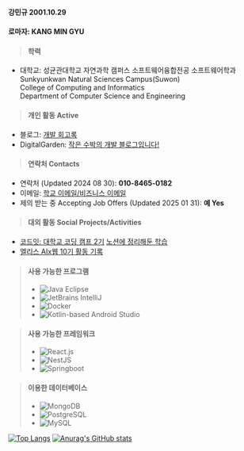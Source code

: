 #### 강민규 2001.10.29
#### 로마자: KANG MIN GYU

>#### 학력
- 대학교: 성균관대학교 자연과학 캠퍼스 소프트웨어융합전공 소프트웨어학과 </br>
  Sunkyunkwan Natural Sciences Campus(Suwon) </br>
  College of Computing and Informatics </br>
  Department of Computer Science and Engineering 

>#### 개인 활동 Active
- 블로그: [개발 회고록](https://velog.io/@min0gyu0kang/posts)
- DigitalGarden: [작은 수박의 개발 블로그입니다!](https://watermelon-harvest.pages.dev/)

>#### 연락처 Contacts
- 연락처 (Updated 2024 08 30): __010-8465-0182__ </br>
- 이메일: [학교 이메일/비즈니스 이메일](mailto:myname@g.skku.edu) </br>
- 제의 받는 중 Accepting Job Offers (Updated 2025 01 31): __예 Yes__

>#### 대외 활동 Social Projects/Activities 
- [코드잇: 대학교 코딩 캠프 2기](https://cafe.naver.com/studentcodingcamp) [노션에 정리해둔 학습](https://locrian-jumpsuit-ec0.notion.site/46a7f20b565b4153adcab4c84598b7eb) </br>
- [엘리스 AIx웹 10기 활동 기록](https://locrian-jumpsuit-ec0.notion.site/b0e05e55fb4c46759cee4265a26c94e3)

>#### 사용 가능한 프로그램
>- ![Java Eclipse](https://img.shields.io/badge/-Eclipse-2C2255?style=flat-square&logo=eclipse&logoColor=white)
>- ![JetBrains IntelliJ](https://img.shields.io/badge/Intellij%20Idea-000?logo=intellij-idea&style=for-the-badge)
>- ![Docker](https://img.shields.io/badge/docker-257bd6?style=for-the-badge&logo=docker&logoColor=white)
>- ![Kotlin-based Android Studio](https://img.shields.io/badge/Android%20Studio-3DDC84?style=flat&logo=android-studio&logoColor=white)

>#### 사용 가능한 프레임워크 
>- ![React.js](https://img.shields.io/badge/React-20232A?style=for-the-badge&logo=react&logoColor=61DAFB)
>- ![NestJS](https://img.shields.io/badge/-NestJs-ea2845?style=flat-square&logo=nestjs&logoColor=white)
>- ![Springboot](https://img.shields.io/badge/SpringBoot-6DB33F?style=flat-square&logo=Spring&logoColor=white)

>#### 이용한 데이터베이스 
>- ![MongoDB](https://img.shields.io/badge/-MongoDB-13aa52?style=for-the-badge&logo=mongodb&logoColor=white)
>- ![PostgreSQL](https://img.shields.io/badge/postgresql-4169e1?style=for-the-badge&logo=postgresql&logoColor=white)
>- ![MySQL](https://img.shields.io/badge/MySQL-4479A1?style=for-the-badge&logo=mysql&logoColor=white)

[![Top Langs](https://github-readme-stats.vercel.app/api/top-langs/?username=yohan050605)](https://github.com/anuraghazra/github-readme-stats)
[![Anurag's GitHub stats](https://github-readme-stats.vercel.app/api?username=Min0Gyu0Kang)](https://github.com/anuraghazra/github-readme-stats)
